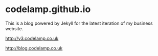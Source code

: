 # codelamp.github.io

This is a blog powered by Jekyll for the latest iteration of my business website.

http://v3.codelamp.co.uk

http://blog.codelamp.co.uk
